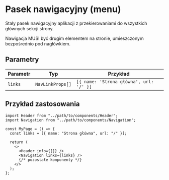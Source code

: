 # Pasek nawigacyjny (menu)

Stały pasek nawigacyjny aplikacji z przekierowaniami do wszystkich głównych
sekcji strony.

Nawigacja MUSI być drugim elementem na stronie, umieszczonym bezpośrednio pod
nagłówkiem.

## Parametry

| Parametr | Typ              | Przykład                                |
| -------- | ---------------- | --------------------------------------- |
| `links`  | `NavLinkProps[]` | `[{ name: 'Strona główna', url: '/' }]` |

## Przykład zastosowania

```tsx
import Header from "../path/to/components/Header";
import Navigation from "../path/to/components/Navigation";

const MyPage = () => {
  const links = [{ name: "Strona główna", url: "/" }];

  return (
    <>
      <Header info={[]} />
      <Navigation links={links} />
      {/* pozostałe komponenty */}
    </>
  );
};
```
